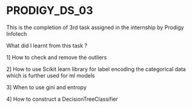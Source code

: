 # PRODIGY_DS_03
This is the completion of 3rd task assigned in the internship by Prodigy Infotech 

What did I learnt from this task ?

1] How to check and remove the outliers

2] How to use Scikit learn library for label encoding the categorical data which is further used for ml models

3] When to use gini and entropy 

4] How to construct a DecisionTreeClassifier


